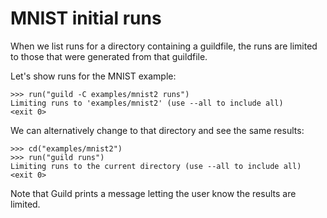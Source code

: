 # MNIST initial runs

When we list runs for a directory containing a guildfile, the runs are
limited to those that were generated from that guildfile.

Let's show runs for the MNIST example:

    >>> run("guild -C examples/mnist2 runs")
    Limiting runs to 'examples/mnist2' (use --all to include all)
    <exit 0>

We can alternatively change to that directory and see the same results:

    >>> cd("examples/mnist2")
    >>> run("guild runs")
    Limiting runs to the current directory (use --all to include all)
    <exit 0>

Note that Guild prints a message letting the user know the results are
limited.
